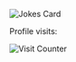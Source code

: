 ![Jokes Card](https://readme-jokes.vercel.app/api?theme=tokyoNight)

Profile visits:

![Visit Counter](https://count.getloli.com/get/@chell?theme=rule34)

